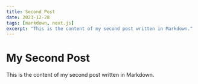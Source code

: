 ```yaml
---
title: Second Post
date: 2023-12-28
tags: [markdown, next.js]
excerpt: "This is the content of my second post written in Markdown."
---
```


# My Second Post

This is the content of my second post written in Markdown.
